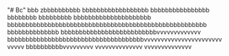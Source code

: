 "# Bc" 
  bbb
zbbbbbbbbbb
bbbbbbbbbbbbbbbbbb
bbbbbbbbbbbbbbbb
             bbbbbbbb
bbbbbbbbb
bbbbbbbbbbbbbbbbbbbbb
bbbbbbbbbbbbbbbbbbbbbbbbbbbbbbbbbbbbbbbbbbbbbbbbbbbbbb
bbbbbbbbbbbbbb
bbbbbbbbbbbbbbbbbbbbbbbbbbvvvvvvvvvvvvv
bbbbbbbbbbbbbbbbbbbbbbbbbbbbbbbbbbbbbvvvvvvvvvvvvvvvvvvvvvvvvvvvv
bbbbbbbbbbvvvvvvvvv
vvvvvvvvvvvvvv
vvvvvvvvvvvvvv
